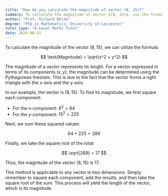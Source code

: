 ```yaml
---
title: "How do you calculate the magnitude of vector (8, 15)?"
summary: To calculate the magnitude of vector $(8, 15)$, use the formula $\sqrt{x^2 + y^2}$.
author: "Prof. Richard White"
degree: "PhD in Mathematics, University of Leicester"
tutor_type: "A-Level Maths Tutor"
date: 2024-08-31
---
```


To calculate the magnitude of the vector $(8, 15)$, we can utilize the formula:

$$
\text{Magnitude} = \sqrt{x^2 + y^2}
$$

The magnitude of a vector represents its length. For a vector expressed in terms of its components $(x, y)$, the magnitude can be determined using the Pythagorean theorem. This is due to the fact that the vector forms a right triangle with the x-axis and the y-axis.

In our example, the vector is $(8, 15)$. To find its magnitude, we first square each component:

- For the x-component: $8^2 = 64$
- For the y-component: $15^2 = 225$

Next, we sum these squared values:

$$
64 + 225 = 289
$$

Finally, we take the square root of the total:

$$
\sqrt{289} = 17
$$

Thus, the magnitude of the vector $(8, 15)$ is $17$.

This method is applicable to any vector in two dimensions. Simply remember to square each component, add the results, and then take the square root of the sum. This process will yield the length of the vector, which is its magnitude.
    